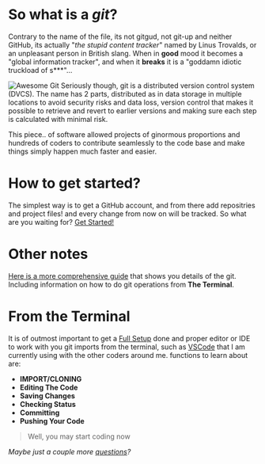 # So what is a *git*?
 
Contrary to the name of the file, its not gitgud, not git-up and neither GitHub, its actually "*the stupid content tracker*" named by Linus Trovalds, or an unpleasant person in British slang. When in **good** mood it becomes a "global information tracker", and when it **breaks** it is a "goddamn idiotic truckload of s***"...
 
 ![Awesome Git](https://miro.medium.com/max/3508/1*tnvRls6Dg7vFt0zGdtfu_w.png)
Seriously though, git is a distributed version control system (DVCS). The name has 2 parts, distributed as in data storage in multiple locations to avoid security risks and data loss, version control that makes it possible to retrieve and revert to earlier versions and making sure each step is calculated with minimal risk.

This piece.. of software allowed projects of ginormous proportions and hundreds of coders to contribute seamlessly to the code base and make things simply happen much faster and easier.

# How to get started?

The simplest way is to get a GitHub account, and from there add repositries and project files! and every change from now on will be tracked. So what are you waiting for? [Get Started!](https://github.com/)

# Other notes

[Here is a more comprehensive guide](https://www.udemy.com/blog/git-tutorial-a-comprehensive-guide/) that shows you details of the git. Including information on how to do git operations from **The Terminal**.

# From the Terminal

It is of outmost important to get a [Full Setup](https://codefellows.github.io/code-201-prework/prework/windows/02_WSL_Ubuntu_setup.html) done and  proper editor or IDE to work with you git imports from the terminal, such as [VSCode](https://code.visualstudio.com/) that I am currently using with the other coders around me. functions to learn about are:
* **IMPORT/CLONING**
* **Editing The Code**
* **Saving Changes**
* **Checking Status**
* **Committing**
* **Pushing Your Code**

> Well, you may start coding now

*Maybe just a couple more [questions](https://abukhalil95.github.io/learning-journal/the_3w)?*
